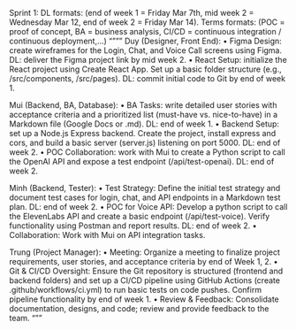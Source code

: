 Sprint 1:
DL formats: (end of week 1 = Friday Mar 7th, mid week 2 = Wednesday Mar 12, end of week 2 = Friday Mar 14).
Terms formats: (POC = proof of concept,	BA = business analysis, CI/CD = continuous integration / continuous deployment,...)
“”””
Duy (Designer, Front End):
	•	Figma Design: create wireframes for the Login, Chat, and Voice Call screens using Figma. DL: deliver the Figma project link by mid week 2.
	•	React Setup: initialize the React project using Create React App. Set up a basic folder structure (e.g., /src/components, /src/pages). DL: commit initial code to Git by end of week 1.

Mui (Backend, BA, Database):
	•	BA Tasks: write detailed user stories with acceptance criteria and a prioritized list (must-have vs. nice-to-have) in a Markdown file (Google Docs or .md). DL: end of week 1.
	•	Backend Setup: set up a Node.js Express backend. Create the project, install express and cors, and build a basic server (server.js) listening on port 5000. DL: end of week 2.
	•	POC Collaboration: work with Mui to create a Python script to call the OpenAI API and expose a test endpoint (/api/test-openai). DL: end of week 2.

Minh (Backend, Tester):
	•	Test Strategy: Define the initial test strategy and document test cases for login, chat, and API endpoints in a Markdown test plan. DL: end of week 2.
	•	POC for Voice API: Develop a python script to call the ElevenLabs API and create a basic endpoint (/api/test-voice). Verify functionality using Postman and report results. DL: end of week 2.
	•	Collaboration: Work with Mui on API integration tasks.

Trung (Project Manager):
	•	Meeting: Organize a meeting to finalize project requirements, user stories, and acceptance criteria by end of Week 1, 2.
	•	Git & CI/CD Oversight: Ensure the Git repository is structured (frontend and backend folders) and set up a CI/CD pipeline using GitHub Actions (create .github/workflows/ci.yml) to run basic tests on code pushes. Confirm pipeline functionality by end of week 1.
	•	Review & Feedback: Consolidate documentation, designs, and code; review and provide feedback to the team.
“””